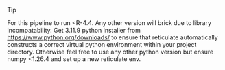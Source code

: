 >[!TIP]
>For this pipeline to run <R-4.4. Any other version will brick due to library incompatability. Get 3.11.9 python installer from https://www.python.org/downloads/ to ensure that reticulate automatically constructs a correct virtual python environment within your project directory. Otherwise feel free to use any other python version but ensure numpy <1.26.4 and set up a new reticulate env.
